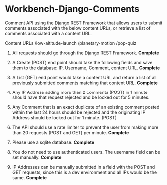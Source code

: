 # Workbench-Django-Comments
Comment API using the Django REST Framework that allows users to submit comments associated with the below content URLs, or retrieve a list of comments associated with a content URL.

Content URLs
/low-altitude-launch
/planetary-motion
/pop-quiz


1) All requests should go through the Django REST Framework.
**Complete**

2) A Create (POST) end point should take the following fields and save them to the database: IP, Username, Comment, content URL.
**Complete**

3) A List (GET) end point would take a content URL and return a list of all previously submitted comments matching that content URL.
**Complete**

4) Any IP Address adding more than 2 comments (POST) in 1 minute should have that request rejected and be locked out for 5 minutes.

5) Any Comment that is an exact duplicate of an existing comment posted within the last 24 hours should be rejected and the originating IP Address should be locked out for 1 minute. (POST)

6) The API should use a rate limiter to prevent the user from making more than 20 requests (POST and GET) per minute.
**Complete**

7) Please use a sqlite database. 
**Complete**

8) You do not need to use authenticated users. The username field can be set manually.
**Complete**

9) IP Addresses can be manually submitted in a field with the POST and GET requests, since this is a dev environment and all IPs would be the same.
**Complete**


